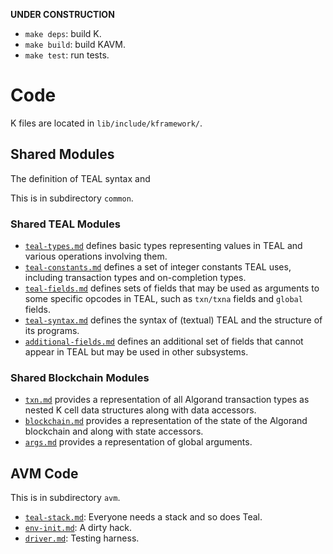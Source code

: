**UNDER CONSTRUCTION**

-   `make deps`: build K.
-   `make build`: build KAVM.
-   `make test`: run tests.

Code
====

K files are located in `lib/include/kframework/`.

Shared Modules
--------------

The definition of TEAL syntax and 

This is in subdirectory `common`.

### Shared TEAL Modules

- [`teal-types.md`](./lib/include/kframework/common/teal-types.md) defines basic types representing values in TEAL and various operations involving them.
- [`teal-constants.md`](./lib/include/kframework/common/teal-constants.md) defines a set of integer constants TEAL uses, including transaction types and on-completion types.
- [`teal-fields.md`](./lib/include/kframework/common/teal-fields.md) defines sets of fields that may be used as arguments to some specific opcodes in TEAL, such as `txn/txna` fields and `global` fields.
- [`teal-syntax.md`](./lib/include/kframework/common/teal-syntax.md) defines the syntax of (textual) TEAL and the structure of its programs.
- [`additional-fields.md`](./lib/include/kframework/common/additional-fields.md) defines an additional set of fields that cannot appear in TEAL but may be used in other subsystems.

### Shared Blockchain Modules

- [`txn.md`](./lib/include/kframework/common/txn.md) provides a representation of all Algorand transaction types as nested K cell data structures along with data accessors.
- [`blockchain.md`](./lib/include/kframework/common/blockchain.md) provides a representation of the state of the Algorand blockchain and along with state accessors.
- [`args.md`](./lib/include/kframework/common/args.md) provides a representation of global arguments.

AVM Code
--------

This is in subdirectory `avm`.

- [`teal-stack.md`](./lib/include/kframework/avm/teal-stack.md): Everyone needs a stack and so does Teal.
- [`env-init.md`](./lib/include/kframework/avm/env-init.md): A dirty hack.
- [`driver.md`](./lib/include/kframework/avm/driver.md): Testing harness.
